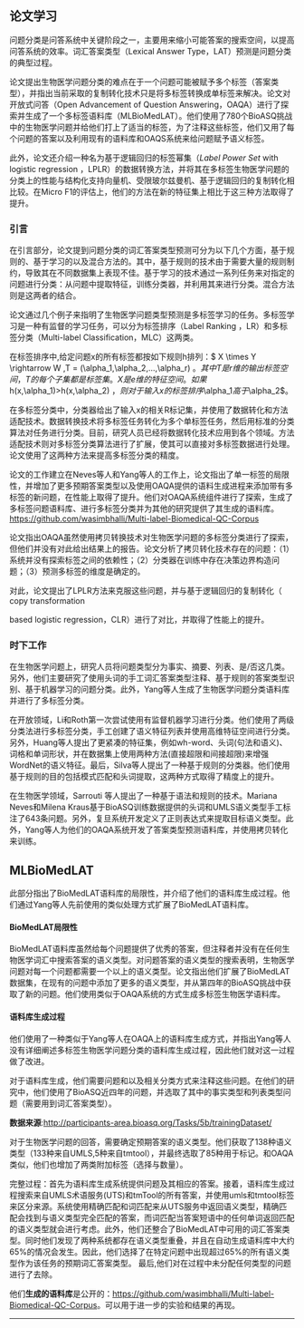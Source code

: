 ## 论文学习

问题分类是问答系统中关键阶段之一，主要用来缩小可能答案的搜索空间，以提高问答系统的效率。词汇答案类型（Lexical Answer Type，LAT）预测是问题分类的典型过程。

论文提出生物医学问题分类的难点在于一个问题可能被赋予多个标签（答案类型），并指出当前采取的复制转化技术只是将多标签转换成单标签来解决。论文对开放式问答（Open Advancement of Question Answering，OAQA）进行了探索并生成了一个多标签语料库（MLBioMedLAT）。他们使用了780个BioASQ挑战中的生物医学问题并给他们打上了适当的标签，为了注释这些标签，他们又用了每个问题的答案以及利用现有的语料库和OAQS系统来给问题赋予语义标签。

此外，论文还介绍一种名为基于逻辑回归的标签幂集（*Label Power Set* with logistic regression ，LPLR）的数据转换方法，并将其在多标签生物医学问题的分类上的性能与结构化支持向量机、受限玻尔兹曼机、基于逻辑回归的复制转化相比较。在Micro F1的评估上，他们的方法在新的特征集上相比于这三种方法取得了提升。

### 引言

在引言部分，论文提到问题分类的词汇答案类型预测可分为以下几个方面，基于规则的、基于学习的以及混合方法的。其中，基于规则的技术由于需要大量的规则制约，导致其在不同数据集上表现不佳。基于学习的技术通过一系列任务来对指定的问题进行分类：从问题中提取特征，训练分类器，并利用其来进行分类。混合方法则是这两者的结合。

论文通过几个例子来指明了生物医学问题类型预测是多标签学习的任务。多标签学习是一种有监督的学习任务，可以分为标签排序（Label Ranking ，LR）和多标签分类（Multi-label Classification，MLC）这两类。

在标签排序中,给定问题x的所有标签都按如下规则h排列：$ X \times Y \rightarrow W ,T = (\alpha_1,\alpha_2,...,\alpha_r) $。其中T是r维的输出标签空间，T的每个子集都是标签集。X是e维的特征空间。如果$ h(x,\alpha_1)>h(x,\alpha_2) $，则对于输入x的标签排序$\alpha_1$高于$\alpha_2$。

在多标签分类中，分类器给出了输入x的相关R标记集，并使用了数据转化和方法适配技术。数据转换技术将多标签任务转化为多个单标签任务，然后用标准的分类算法对任务进行分类。目前，研究人员已经将数据转化技术应用到各个领域。方法适配技术则对多标签分类算法进行了扩展，使其可以直接对多标签数据进行处理。论文使用了这两种方法来提高多标签分类的精度。

论文的工作建立在Neves等人和Yang等人的工作上，论文指出了单一标签的局限性，并增加了更多预期答案类型以及使用OAQA提供的语料生成进程来添加带有多标签的新问题，在性能上取得了提升。他们对OAQA系统组件进行了探索，生成了多标签问题语料库、进行多标签分类并为其他的研究提供了其生成的语料库。<https://github.com/wasimbhalli/Multi-label-Biomedical-QC-Corpus>

论文指出OAQA虽然使用拷贝转换技术对生物医学问题的多标签分类进行了探索，但他们并没有对此给出结果上的报告。论文分析了拷贝转化技术存在的问题：（1）系统并没有探索标签之间的依赖性；（2）分类器在训练中存在决策边界构造问题；（3）预测多标签的维度是确定的。

对此，论文提出了LPLR方法来克服这些问题，并与基于逻辑回归的复制转化（ copy transformation 

based logistic regression，CLR）进行了对比，并取得了性能上的提升。

### 时下工作

在生物医学问题上，研究人员将问题类型分为事实、摘要、列表、是/否这几类。另外，他们主要研究了使用头词的手工词汇答案类型注释、基于规则的答案类型识别、基于机器学习的问题分类。此外，Yang等人生成了生物医学问题分类语料库并进行了多标签分类。

在开放领域，Li和Roth第一次尝试使用有监督机器学习进行分类。他们使用了两级分类法进行多标签分类，手工创建了语义特征列表并使用高维特征空间进行分类。另外，Huang等人提出了更紧凑的特征集，例如wh-word、头词(句法和语义)、词格和单词形状，并在数据集上使用两种方法(直接超限和间接超限)来增强WordNet的语义特征。最后，Silva等人提出了一种基于规则的分类器。他们使用基于规则的目的包括模式匹配和头词提取，这两种方式取得了精度上的提升。

在生物医学领域，Sarrouti 等人提出了一种基于语法和规则的技术。Mariana Neves和Milena Kraus基于BioASQ训练数据提供的头词和UMLS语义类型手工标注了643条问题。另外，复旦系统开发定义了正则表达式来提取目标语义类型。此外，Yang等人为他们的OAQA系统开发了答案类型预测语料库，并使用拷贝转化来训练。

##  MLBioMedLAT

此部分指出了BioMedLAT语料库的局限性，并介绍了他们的语料库生成过程。他们通过Yang等人先前使用的类似处理方式扩展了BioMedLAT语料库。

#### BioMedLAT局限性

BioMedLAT语料库虽然给每个问题提供了优秀的答案，但注释者并没有在任何生物医学词汇中搜索答案的语义类型。对问题答案的语义类型的搜索表明，生物医学问题对每一个问题都需要一个以上的语义类型。论文指出他们扩展了BioMedLAT数据集，在现有的问题中添加了更多的语义类型，并从第四年的BioASQ挑战中获取了新的问题。他们使用类似于OAQA系统的方式生成多标签生物医学语料库。

#### 语料库生成过程

他们使用了一种类似于Yang等人在OAQA上的语料库生成方式，并指出Yang等人没有详细阐述多标签生物医学问题分类的语料库生成过程，因此他们就对这一过程做了改进。

对于语料库生成，他们需要问题和以及相关分类方式来注释这些问题。在他们的研究中，他们使用了BioASQ近四年的问题，并选取了其中的事实类型和列表类型问题（需要用到词汇答案类型）。

**数据来源**:<http://participants-area.bioasq.org/Tasks/5b/trainingDataset/>

对于生物医学问题的回答，需要确定预期答案的语义类型。他们获取了138种语义类型（133种来自UMLS,5种来自tmtool），并最终选取了85种用于标记。和OAQA类似，他们也增加了两类附加标签（选择与数量）。

完整过程：首先为语料库生成系统提供问题及其相应的答案。接着，语料库生成过程搜索来自UMLS术语服务(UTS)和tmTool的所有答案，并使用umls和tmtool标签来区分来源。系统使用精确匹配和词匹配来从UTS服务中返回语义类型，精确匹配会找到与语义类型完全匹配的答案，而词匹配当答案短语中的任何单词返回匹配的语义类型就会进行考虑。此外，他们还整合了BioMedLAT中可用的词汇答案类型。同时他们发现了两种系统都存在语义类型重叠，并且在自动生成语料库中大约65%的情况会发生。因此，他们选择了在特定问题中出现超过65%的所有语义类型作为该任务的预期词汇答案类型。 最后,他们对在过程中未分配任何类型的问题进行了去除。

他们**生成的语料库**是公开的：<https://github.com/wasimbhalli/Multi-label-Biomedical-QC-Corpus>。可以用于进一步的实验和结果的再现。

***







